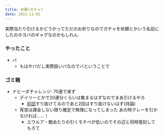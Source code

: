 ```yaml
---
title: 祈願(ガチャ)
date: 2022-11-02
---
```


実際当たり引けるかどうかってただのお祈りなのでガチャを祈願とかいう名前にしたのホヨバのギャグなのかもしれん

### やったこと
+ バ
  + もはやバだし実際扱いバなのでバということで

### ゴミ箱
+ ナヒーダチャレンジ: 70連で来ず
  + デイリーとかで20連分くらいは集まるはずなのでまあ引けるやろ
    + [前回](/2022/10/14.html)すり抜けてるのであと2回はすり抜けないはず(持論)
  + 宵宮は課金しない限り確定で無理になってしまった あの時クレーを引かなければ……！
    + エウルア・魈あたりの引くモチベが低いのでその辺と同時復刻してもろて
